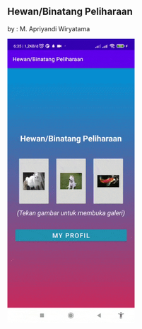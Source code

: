 ## Hewan/Binatang Peliharaan

by : M. Apriyandi Wiryatama

![Kucing & Anjing Pedia](peliharaan-app.gif)


